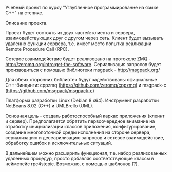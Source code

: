Учебный проект по курсу "Углубленное программирование на языке С++" на степике.

Описание проекта.

Проект будет состоять из двух частей: клиента и сервера, взаимодействующих друг с другом через сеть. Клиент будет вызывать 
удаленно функции сервера, т.е. имеет место попытка реализации Remote Procedure Call (RPC).


Сетевое взаимодействие будет реализовано на протоколе ZMQ - http://zeromq.org/intro:get-the-software.
Сериализация запросов будет производиться с помощью библиотеки msgpack - http://msgpack.org/


Для обеих сторонних библиотек будут задействованы официальные С++-биндинги: cppzmq (https://github.com/zeromq/cppzmq) и 
msgpack-с (https://github.com/msgpack/msgpack-c)


Платформа разработки Linux (Debian 8 x64). Инструмент разработки NetBeans 8.02 (C++) и UMLBrello (UML).


Основная цель - создать работоспособный каркас приложения (клеинт и сервер). Предполагается обратить первоочередное внимание 
на отработку инициализации классов приложения, конфигурирование, создание многопоточной среды исполнения на стороне сервера,
сериализацию и десеарилизацию запросов и сетевое взаимодействие, обработку ошибок и исключительных ситуаций. 


В дальнейшем можно расширить функционал, т.е. набор реализованных удаленных процедур, 
просто добавляя соответствующие классы в неймспейс rpc4stepic. Возможно, с помощью шаблонов (?). 
